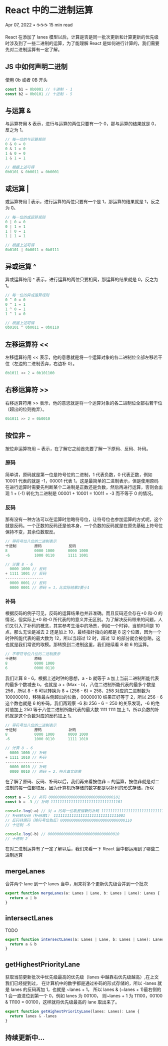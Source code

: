 # React 中的二进制运算

Apr 07, 2022 • ☕️☕️☕️ 15 min read

React 在添加了 lanes 模型以后，计算是否是同一批次更新和计算更新的优先级时涉及到了一些二进制的运算，为了能理解 React 是如何进行计算的，我们需要先对二进制运算有一定了解。

## JS 中如何声明二进制

使用 0b 或者 0B 开头

```js
const b1 = 0b0001 // 十进制 - 1
const b2 = 0b0101 // 十进制 - 5
```

## 与运算 &

与运算符用 & 表示，进行与运算的两位只要有一个 0，那与运算的结果就是 0，反之为 1。

```js
// 每一位的与运算规则
0 & 0 = 0
0 & 1 = 0
1 & 0 = 0
1 & 1 = 1

// 根据上述可得
0b0101 & 0b0011 = 0b0001
```

## 或运算 |

或运算符用 | 表示，进行运算的两位只要有一个是 1，那运算的结果就是 1，反之为 0。

```js
// 每一位的或运算规则
0 | 0 = 0
0 | 1 = 1
1 | 0 = 1
1 | 1 = 1

// 根据上述可得
0b0101 | 0b0011 = 0b0111
```

## 异或运算 ^

异或运算符用 ^ 表示，进行运算的两位只要相同，那运算的结果就是 0，反之为 1。

```js
// 每一位的异或运算规则
0 ^ 0 = 0
0 ^ 1 = 1
1 ^ 0 = 1
1 ^ 1 = 0

// 根据上述可得
0b0101 ^ 0b0011 = 0b0110
```

## 左移运算符 <<

左移运算符用 << 表示，他的意思就是将一个运算对象的各二进制位全部左移若干位（左边的二进制丢弃，右边补 0）。

```js
0b1011 << 2 = 0b101100
```

## 右移运算符 >>

右移运算符用 >> 表示，他的意思就是将一个运算对象的各二进制位全部右若干位（超出的位则抛弃）。

```js
0b1011 >> 2 = 0b0010
```

## 按位非 ~

按位非运算符用 ~ 表示，在了解它之前首先要了解一下原码、反码、补码。

### 原码

简单讲，原码就是第一位是符号位的二进制，1 代表负数，0 代表正数，例如 10001 代表的就是 -1，00001 代表 1。这是最简单的二进制表示，但是使用原码在进行运算时需要先判断某个二进制是正数还是负数，然后再进行运算，否则会出现 1 + (-1) 转化为二进制是 00001 + 10001 = 10011 = -3 而不等于 0 的情况。

### 反码

那有没有一种方法可以在运算时忽略符号位，让符号位也参加运算的方式呢，这个就是反码。一个正数的反码还是他本身，一个负数的反码就是在原先基础上符号位保持不变，其余位数取反。

```js
// 带符号位八位的二进制表示
十进制        原码            反码
8            0000 1000      0000 1000
-6           1000 0110      1111 1001

// 计算 8 - 6
  0000 1000 // 反码
+ 1111 1001 // 反码
-----------------
  0000 0001 // 反码
  0000 0001 // 原码 = 1，比实际结果2要小1
```

### 补码

根据反码的例子可见，反码的运算结果也并非准确。而且反码还会存在+0 和-0 的情况，但实际上+0 和-0 所代表的的意义并无区别。为了解决反码带来的问题，人们又引入了补码的概念，其实参考生活中的场景，例如一个时钟，当前时间是 10 点，那么无论是减去 2 还是加上 10，最终指针指向的都是 8 这个位置，因为一个时钟所能代表的最大数为 12，所以当超过 12 时，超过 12 的部分就会被忽略，这也就是我们常说的取模。那转换到二进制这里，我们继续看 8 和 6 的运算。

```js
// 不带符号位八位的二进制表示
十进制        原码
8            0000 1000
6            0000 0110
```

我们计算 8 - 6，根据上述时钟的思想，a - b 就等于 a 加上当前二进制所能代表的最多个数减去 b，也就是 a + (Max - b)，八位二进制所能代表的最多个数是 256，所以 8 - 6 可以转换为 8 + (256 - 6) = 258，258 对应的二进制数为 100000010，移除最左侧超出的位数，00000010 结果正好等于 2，所以 256 - 6 这个数也就是 6 的补码，我们再观察 -6 和 256 - 6 = 250 的关系发现，-6 的绝对值加上 250 等于八位二进制所能代表的最大数 1111 1111 加上 1，所以负数的补码就是这个负数对应的反码加上 1。

```js
// 带符号位八位的二进制表示
十进制        原码            补码
8            0000 1000      0000 1000
-6           1000 0110      1111 1010

// 计算 8 - 6
  0000 1000 // 补码
+ 1111 1010 // 补码
-----------------
  0000 0010 // 补码
  0000 0010 // 原码 = 2，符合真实结果
```

在了解了原码、反码、补码以后，我们再来看按位非 ~ 的运算，按位非就是对二进制的每一位都取反，因为计算机所存储的数字都是以补码的形式存储，所以

```js
const a = 5 // 补码 00000000000000000000000000000101
const b = -3 // 补码 11111111111111111111111111111101

console.log(~a) // 对 a 的每一位取反得新的补码 11111111111111111111111111111010
// 补码转反码（补码减1） 11111111111111111111111111111001
// 反码转原码（除符号位取反）00000000000000000000000000000110
// 十进制 -6

console.log(~b) // 00000000000000000000000000000010
// 十进制 2
```

在对二进制运算有了一定了解以后，我们来看一下 React 当中都运用到了哪些二进制运算

## mergeLanes

合并两个 lane 到一个 lanes 当中，用来将多个更新优先级合并到一个批次

```js
export function mergeLanes(a: Lanes | Lane, b: Lanes | Lane): Lanes {
  return a | b
}
```

## intersectLanes

TODO

```js
export function intersectLanes(a: Lanes | Lane, b: Lanes | Lane): Lanes {
  return a & b
}
```

## getHighestPriorityLane

获取当前更新批次中优先级最高的优先级（lanes 中越靠右优先级越高）,在上文我们已经提到过，
在计算机中的数字都是通过补码的形式存储的，所以 -lanes 就是 lanes 的反码再加 1，也就是 ~lanes + 1，
所以 lanes & (~lanes + 1)最右侧的 1 会一直进位到第一个 0，例如 lanes 为 00100，
则~lanes + 1 为 11100，00100 & 11100 = 00100，这样就将优先级最高的 lane 取出来了。

```js
export function getHighestPriorityLane(lanes: Lanes): Lane {
  return lanes & -lanes
}
```

## 持续更新中...
